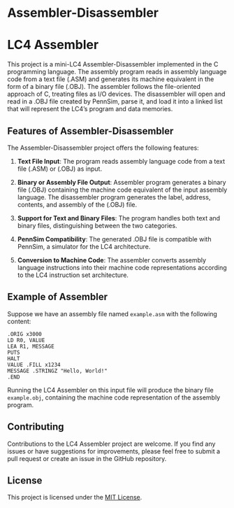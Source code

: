 # Assembler-Disassembler

# LC4 Assembler

This project is a mini-LC4 Assembler-Disassembler implemented in the C programming language. The assembly program reads in assembly language code from a text file (.ASM) and generates its machine equivalent in the form of a binary file (.OBJ). The assembler follows the file-oriented approach of C, treating files as I/O devices. The disassembler will open and read in a .OBJ file created by PennSim, parse it, and load it into a linked list that will represent the LC4’s program and data memories.

## Features of Assembler-Disassembler

The Assembler-Disassembler project offers the following features:

1. **Text File Input**: The program reads assembly language code from a text file (.ASM) or (.OBJ) as input.

2. **Binary or Assembly File Output**: Assembler program generates a binary file (.OBJ) containing the machine code equivalent of the input assembly language. The disassembler program generates the label, address, contents, and assembly of the (.OBJ) file.

3. **Support for Text and Binary Files**: The program handles both text and binary files, distinguishing between the two categories.

4. **PennSim Compatibility**: The generated .OBJ file is compatible with PennSim, a simulator for the LC4 architecture.

5. **Conversion to Machine Code**: The assembler converts assembly language instructions into their machine code representations according to the LC4 instruction set architecture.


## Example of Assembler

Suppose we have an assembly file named `example.asm` with the following content:

```
.ORIG x3000
LD R0, VALUE
LEA R1, MESSAGE
PUTS
HALT
VALUE .FILL x1234
MESSAGE .STRINGZ "Hello, World!"
.END
```

Running the LC4 Assembler on this input file will produce the binary file `example.obj`, containing the machine code representation of the assembly program.

## Contributing

Contributions to the LC4 Assembler project are welcome. If you find any issues or have suggestions for improvements, please feel free to submit a pull request or create an issue in the GitHub repository.

## License

This project is licensed under the [MIT License](LICENSE).
